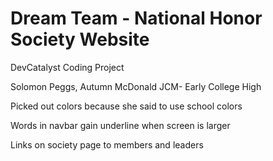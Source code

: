 # Dream Team - National Honor Society Website
DevCatalyst Coding Project

Solomon Peggs, Autumn McDonald
JCM- Early College High


Picked out colors because she said to use school colors

Words in navbar gain underline when screen is larger

Links on society page to members and leaders


